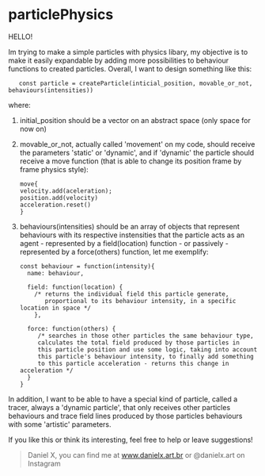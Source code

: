 # particlePhysics

HELLO!

Im trying to make a simple particles with physics libary, my objective is to make it easily expandable by adding more possibilities to behaviour functions to created particles.
Overall, I want to design something like this:

       const particle = createParticle(inticial_position, movable_or_not, behaviours(intensities))

where:
1. initial_position should be a vector on an abstract space (only space for now on)
2. movable_or_not, actually called 'movement' on my code, should receive the parameters 'static' or 'dynamic', and if 'dynamic' the particle should receive a move function (that is able to change its position frame by frame physics style):

       move{
       velocity.add(aceleration);
       position.add(velocity)
       acceleration.reset()
       }

3. behaviours(intensities) should be an array of objects that represent behaviours with its respective instensities that the particle acts as an agent - represented by a field(location) function - or passively - represented by a force(others) function, let me exemplify:

       const behaviour = function(intensity){
         name: behaviour,

         field: function(location) { 
           /* returns the individual field this particle generate, 
              proportional to its behaviour intensity, in a specific location in space */ 
           },

         force: function(others) { 
            /* searches in those other particles the same behaviour type, 
            calculates the total field produced by those particles in 
            this particle position and use some logic, taking into account 
            this particle's behaviour intensity, to finally add something 
            to this particle acceleration - returns this change in acceleration */
         }
       }

In addition, I want to be able to have a special kind of particle, called a tracer, always a 'dynamic particle', that only receives other particles behaviours and trace field lines produced by those particles behaviours with some 'artistic' parameters.

If you like this or think its interesting, feel free to help or leave suggestions!
> Daniel X, you can find me at www.danielx.art.br or @danielx.art on Instagram









